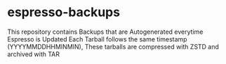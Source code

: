 # espresso-backups
This repository contains Backups that are Autogenerated everytime Espresso is Updated
Each Tarball follows the same timestamp (YYYYMMDDHHMINMIN), These tarballs are compressed with ZSTD and archived with TAR
